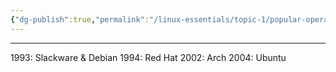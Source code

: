 ```yaml
---
{"dg-publish":true,"permalink":"/linux-essentials/topic-1/popular-operating-systems/"}
---
```


---
1993: Slackware & Debian
1994: Red Hat
2002: Arch
2004: Ubuntu